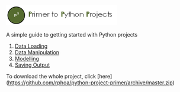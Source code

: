 ![](img/icon.png "Primer to Python Projects")

A simple guide to getting started with Python projects

1. [Data Loading](http://nbviewer.ipython.org/urls/raw.githubusercontent.com/rphoa/python-project-primer/master/notebooks/1.%20Data%20Loading.ipynb)
2. [Data Manipulation](http://nbviewer.ipython.org/urls/raw.githubusercontent.com/rphoa/python-project-primer/master/notebooks/2.%20Data%20Manipulation.ipynb)
3. [Modelling](http://nbviewer.ipython.org/urls/raw.githubusercontent.com/rphoa/python-project-primer/master/notebooks/3.%20Modelling.ipynb)
4. [Saving Output](http://nbviewer.ipython.org/urls/raw.githubusercontent.com/rphoa/python-project-primer/master/notebooks/4.%20Saving%20Output.ipynb)

To download the whole project, click [here] (https://github.com/rphoa/python-project-primer/archive/master.zip) 